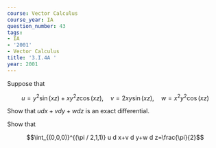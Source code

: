 ```yaml
---
course: Vector Calculus
course_year: IA
question_number: 43
tags:
- IA
- '2001'
- Vector Calculus
title: '3.I.4A '
year: 2001
---
```



Suppose that

$$u=y^{2} \sin (x z)+x y^{2} z \cos (x z), \quad v=2 x y \sin (x z), \quad w=x^{2} y^{2} \cos (x z)$$

Show that $u d x+v d y+w d z$ is an exact differential.

Show that

$$\int_{(0,0,0)}^{(\pi / 2,1,1)} u d x+v d y+w d z=\frac{\pi}{2}$$